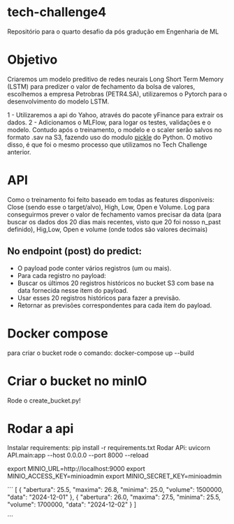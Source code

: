 # tech-challenge4

Repositório para o quarto desafio da pós gradução em Engenharia de ML

# Objetivo

Criaremos um modelo preditivo de redes neurais Long Short Term Memory (LSTM) para predizer o valor de fechamento da bolsa de valores, escolhemos a empresa Petrobras (PETR4.SA), utilizaremos o Pytorch para o desenvolvimento do modelo LSTM.

1 - Utilizaremos a api do Yahoo, através do pacote yFinance para extrair os dados.
2 - Adicionamos o MLFlow, para logar os testes, validações e o modelo. Contudo após o treinamento, o modelo e o scaler serão salvos no formato .sav na S3, fazendo uso do modulo [pickle](https://docs.python.org/3/library/pickle.html#module-pickle) do Python. O motivo disso, é que foi o mesmo processo que utilizamos no Tech Challenge anterior.

# API

Como o treinamento foi feito baseado em todas as features disponiveis: Close (sendo esse o target/alvo), High, Low, Open e Volume.
Log para conseguirmos prever o valor de fechamento vamos precisar da data (para buscar os dados dos 20 dias mais recentes, visto que 20 foi nosso n_past definido), Hig,Low, Open e volume (onde todos são valores decimais)

## No endpoint (post) do predict:

- O payload pode conter vários registros (um ou mais).
- Para cada registro no payload:
- Buscar os últimos 20 registros históricos no bucket S3 com base na data fornecida nesse item do payload.
- Usar esses 20 registros históricos para fazer a previsão.
- Retornar as previsões correspondentes para cada item do payload.

# Docker compose

para criar o bucket rode o comando: docker-compose up --build

# Criar o bucket no minIO

Rode o create_bucket.py!

# Rodar a api

Instalar requirements: pip install -r requirements.txt
Rodar APi: uvicorn API.main:app --host 0.0.0.0 --port 8000 --reload

export MINIO_URL=http://localhost:9000
export MINIO_ACCESS_KEY=minioadmin
export MINIO_SECRET_KEY=minioadmin

´´´
[
{
"abertura": 25.5,
"maxima": 26.8,
"minima": 25.0,
"volume": 1500000,
"data": "2024-12-01"
},
{
"abertura": 26.0,
"maxima": 27.5,
"minima": 25.5,
"volume": 1700000,
"data": "2024-12-02"
}
]

´´´
